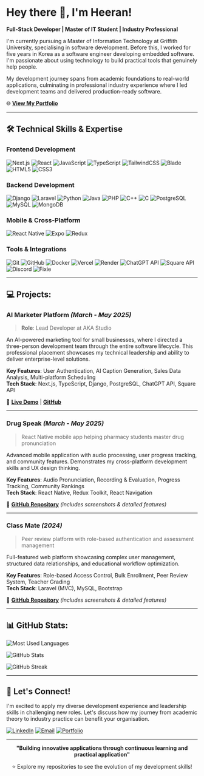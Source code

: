 # Hey there 👋, I'm Heeran!

**Full-Stack Developer | Master of IT Student | Industry Professional**

I'm currently pursuing a Master of Information Technology at Griffith University, specialising in software development. Before this, I worked for five years in Korea as a software engineer developing embedded software. I'm passionate about using technology to build practical tools that genuinely help people.

My development journey spans from academic foundations to real-world applications, culminating in professional industry experience where I led development teams and delivered production-ready software.

🌐 **[View My Portfolio](https://wil-portfolio-eight.vercel.app)**

---

## 🛠 Technical Skills & Expertise

### Frontend Development
![Next.js](https://img.shields.io/badge/-Next.js-000000?style=flat-square&logo=nextdotjs&logoColor=white)
![React](https://img.shields.io/badge/-React-61DAFB?style=flat-square&logo=react&logoColor=black)
![JavaScript](https://img.shields.io/badge/-JavaScript-F7DF1E?style=flat-square&logo=javascript&logoColor=black)
![TypeScript](https://img.shields.io/badge/-TypeScript-3178C6?style=flat-square&logo=typescript&logoColor=white)
![TailwindCSS](https://img.shields.io/badge/-TailwindCSS-38B2AC?style=flat-square&logo=tailwind-css&logoColor=white)
![Blade](https://img.shields.io/badge/-Blade-FF2D20?style=flat-square&logo=laravel&logoColor=white)
![HTML5](https://img.shields.io/badge/-HTML5-E34F26?style=flat-square&logo=html5&logoColor=white)
![CSS3](https://img.shields.io/badge/-CSS3-1572B6?style=flat-square&logo=css3)

### Backend Development
![Django](https://img.shields.io/badge/-Django-092E20?style=flat-square&logo=django&logoColor=white)
![Laravel](https://img.shields.io/badge/-Laravel-FF2D20?style=flat-square&logo=laravel&logoColor=white)
![Python](https://img.shields.io/badge/-Python-3776AB?style=flat-square&logo=python&logoColor=white)
![Java](https://img.shields.io/badge/-Java-007396?style=flat-square&logo=java)
![PHP](https://img.shields.io/badge/-PHP-777BB4?style=flat-square&logo=php&logoColor=white)
![C++](https://img.shields.io/badge/-C++-00599C?style=flat-square&logo=c%2B%2B&logoColor=white)
![C](https://img.shields.io/badge/-C-A8B9CC?style=flat-square&logo=c&logoColor=white)
![PostgreSQL](https://img.shields.io/badge/-PostgreSQL-336791?style=flat-square&logo=postgresql&logoColor=white)
![MySQL](https://img.shields.io/badge/-MySQL-4479A1?style=flat-square&logo=mysql&logoColor=white)
![MongoDB](https://img.shields.io/badge/-MongoDB-47A248?style=flat-square&logo=mongodb&logoColor=white)

### Mobile & Cross-Platform
![React Native](https://img.shields.io/badge/-React%20Native-61DAFB?style=flat-square&logo=react&logoColor=black)
![Expo](https://img.shields.io/badge/-Expo-000020?style=flat-square&logo=expo&logoColor=white)
![Redux](https://img.shields.io/badge/-Redux-764ABC?style=flat-square&logo=redux&logoColor=white)

### Tools & Integrations
![Git](https://img.shields.io/badge/-Git-F05032?style=flat-square&logo=git&logoColor=white)
![GitHub](https://img.shields.io/badge/-GitHub-181717?style=flat-square&logo=github)
![Docker](https://img.shields.io/badge/-Docker-2496ED?style=flat-square&logo=docker&logoColor=white)
![Vercel](https://img.shields.io/badge/-Vercel-000000?style=flat-square&logo=vercel&logoColor=white)
![Render](https://img.shields.io/badge/-Render-000000?style=flat-square&logo=render)
![ChatGPT API](https://img.shields.io/badge/-ChatGPT%20API-10A37F?style=flat-square&logo=openai&logoColor=white)
![Square API](https://img.shields.io/badge/-Square%20API-3E4348?style=flat-square&logo=square&logoColor=white)
![Discord](https://img.shields.io/badge/-Discord-5865F2?style=flat-square&logo=discord&logoColor=white)
![Fixie](https://img.shields.io/badge/-Fixie-FF6B6B?style=flat-square&logo=fixie&logoColor=white)

---

## 💻 Projects:
### **AI Marketer Platform** *(March - May 2025)*
> **Role**: Lead Developer at AKA Studio

An AI-powered marketing tool for small businesses, where I directed a three-person development team through the entire software lifecycle. This professional placement showcases my technical leadership and ability to deliver enterprise-level solutions.

**Key Features**: User Authentication, AI Caption Generation, Sales Data Analysis, Multi-platform Scheduling  
**Tech Stack**: Next.js, TypeScript, Django, PostgreSQL, ChatGPT API, Square API

🔗 **[Live Demo](https://ai-marketer-v2.vercel.app/)** | **[GitHub](https://github.com/heeran-kim/ai-marketer-v2)**

---

### **Drug Speak** *(March - May 2025)*
> React Native mobile app helping pharmacy students master drug pronunciation

Advanced mobile application with audio processing, user progress tracking, and community features. Demonstrates my cross-platform development skills and UX design thinking.

**Key Features**: Audio Pronunciation, Recording & Evaluation, Progress Tracking, Community Rankings  
**Tech Stack**: React Native, Redux Toolkit, React Navigation

🔗 **[GitHub Repository](https://github.com/heeran-kim/drug-speak-app)** *(includes screenshots & detailed features)*

---

### **Class Mate** *(2024)*
> Peer review platform with role-based authentication and assessment management

Full-featured web platform showcasing complex user management, structured data relationships, and educational workflow optimization.

**Key Features**: Role-based Access Control, Bulk Enrollment, Peer Review System, Teacher Grading  
**Tech Stack**: Laravel (MVC), MySQL, Bootstrap

🔗 **[GitHub Repository](https://github.com/heeran-kim/classmate-web)** *(includes screenshots & detailed features)*

---

## 📊 GitHub Stats:
![Most Used Languages](https://github-readme-stats.vercel.app/api/top-langs/?username=heeran-kim&layout=compact&theme=default)

![GitHub Stats](https://github-readme-stats.vercel.app/api?username=heeran-kim&show_icons=true&count_private=true&include_all_commits=true&theme=default)

![GitHub Streak](https://github-readme-streak-stats.herokuapp.com/?user=heeran-kim&theme=default)

---

## 🤝 Let's Connect!

I'm excited to apply my diverse development experience and leadership skills in challenging new roles. Let's discuss how my journey from academic theory to industry practice can benefit your organisation.

[![LinkedIn](https://img.shields.io/badge/-LinkedIn-0077B5?style=for-the-badge&logo=linkedin&logoColor=white)](https://linkedin.com/in/heeran-kim)
[![Email](https://img.shields.io/badge/-Email-D14836?style=for-the-badge&logo=gmail&logoColor=white)](mailto:heerankim3@gmail.com)
[![Portfolio](https://img.shields.io/badge/-Portfolio-4285F4?style=for-the-badge&logo=google-chrome&logoColor=white)](https://heeran-kim-portfolio.vercel.app)


---

<div align="center">

**"Building innovative applications through continuous learning and practical application"**

⭐ Explore my repositories to see the evolution of my development skills!

</div>
